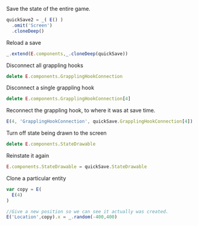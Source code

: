 Save the state of the entire game.

```js
quickSave2 = _( E() )
  .omit('Screen')
  .cloneDeep()
```

Reload a save

```js
_.extend(E.components,_.cloneDeep(quickSave))
```

Disconnect all grappling hooks

```js
delete E.components.GrapplingHookConnection
```

Disconnect a single grappling hook


```js
delete E.components.GrapplingHookConnection[4]
```

Reconnect the grappling hook, to where it was at save time.

```js
E(4, 'GrapplingHookConnection', quickSave.GrapplingHookConnection[4])
```

Turn off state being drawn to the screen
```js
delete E.components.StateDrawable
```

Reinstate it again

```js
E.components.StateDrawable = quickSave.StateDrawable
```

Clone a particular entity

```js
var copy = E(
  E(4)
)

//Give a new position so we can see it actually was created.
E('Location',copy).x = _.random(-400,400)

```
